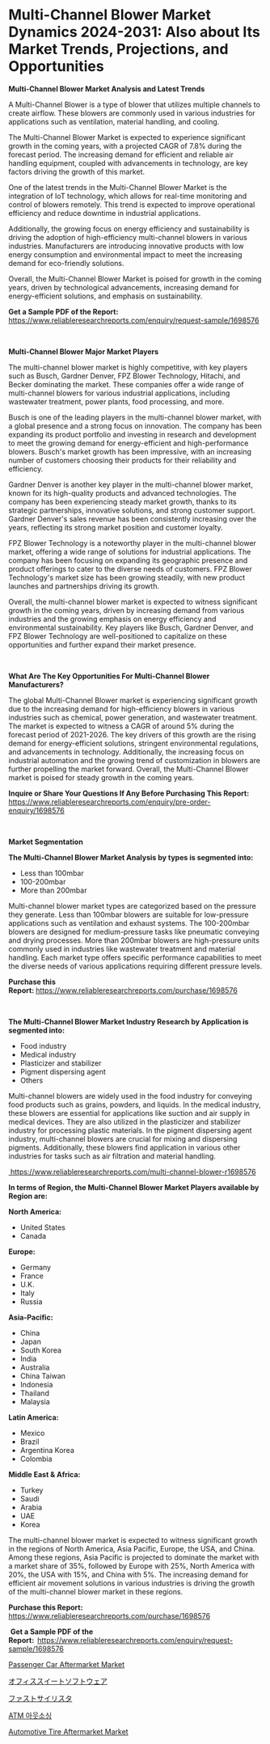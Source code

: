 <p><h1>Multi-Channel Blower Market Dynamics 2024-2031: Also about Its Market Trends, Projections, and Opportunities</h1></p><p><strong>Multi-Channel Blower Market Analysis and Latest Trends</strong></p>
<p><p>A Multi-Channel Blower is a type of blower that utilizes multiple channels to create airflow. These blowers are commonly used in various industries for applications such as ventilation, material handling, and cooling.</p><p>The Multi-Channel Blower Market is expected to experience significant growth in the coming years, with a projected CAGR of 7.8% during the forecast period. The increasing demand for efficient and reliable air handling equipment, coupled with advancements in technology, are key factors driving the growth of this market.</p><p>One of the latest trends in the Multi-Channel Blower Market is the integration of IoT technology, which allows for real-time monitoring and control of blowers remotely. This trend is expected to improve operational efficiency and reduce downtime in industrial applications.</p><p>Additionally, the growing focus on energy efficiency and sustainability is driving the adoption of high-efficiency multi-channel blowers in various industries. Manufacturers are introducing innovative products with low energy consumption and environmental impact to meet the increasing demand for eco-friendly solutions.</p><p>Overall, the Multi-Channel Blower Market is poised for growth in the coming years, driven by technological advancements, increasing demand for energy-efficient solutions, and emphasis on sustainability.</p></p>
<p><strong>Get a Sample PDF of the Report:&nbsp;</strong> <a href="https://www.reliableresearchreports.com/enquiry/request-sample/1698576">https://www.reliableresearchreports.com/enquiry/request-sample/1698576</a></p>
<p>&nbsp;</p>
<p><strong>Multi-Channel Blower Major Market Players</strong></p>
<p><p>The multi-channel blower market is highly competitive, with key players such as Busch, Gardner Denver, FPZ Blower Technology, Hitachi, and Becker dominating the market. These companies offer a wide range of multi-channel blowers for various industrial applications, including wastewater treatment, power plants, food processing, and more.</p><p>Busch is one of the leading players in the multi-channel blower market, with a global presence and a strong focus on innovation. The company has been expanding its product portfolio and investing in research and development to meet the growing demand for energy-efficient and high-performance blowers. Busch's market growth has been impressive, with an increasing number of customers choosing their products for their reliability and efficiency.</p><p>Gardner Denver is another key player in the multi-channel blower market, known for its high-quality products and advanced technologies. The company has been experiencing steady market growth, thanks to its strategic partnerships, innovative solutions, and strong customer support. Gardner Denver's sales revenue has been consistently increasing over the years, reflecting its strong market position and customer loyalty.</p><p>FPZ Blower Technology is a noteworthy player in the multi-channel blower market, offering a wide range of solutions for industrial applications. The company has been focusing on expanding its geographic presence and product offerings to cater to the diverse needs of customers. FPZ Blower Technology's market size has been growing steadily, with new product launches and partnerships driving its growth.</p><p>Overall, the multi-channel blower market is expected to witness significant growth in the coming years, driven by increasing demand from various industries and the growing emphasis on energy efficiency and environmental sustainability. Key players like Busch, Gardner Denver, and FPZ Blower Technology are well-positioned to capitalize on these opportunities and further expand their market presence.</p></p>
<p>&nbsp;</p>
<p><strong>What Are The Key Opportunities For Multi-Channel Blower Manufacturers?</strong></p>
<p><p>The global Multi-Channel Blower market is experiencing significant growth due to the increasing demand for high-efficiency blowers in various industries such as chemical, power generation, and wastewater treatment. The market is expected to witness a CAGR of around 5% during the forecast period of 2021-2026. The key drivers of this growth are the rising demand for energy-efficient solutions, stringent environmental regulations, and advancements in technology. Additionally, the increasing focus on industrial automation and the growing trend of customization in blowers are further propelling the market forward. Overall, the Multi-Channel Blower market is poised for steady growth in the coming years.</p></p>
<p><strong>Inquire or Share Your Questions If Any Before Purchasing This Report:</strong> <a href="https://www.reliableresearchreports.com/enquiry/pre-order-enquiry/1698576">https://www.reliableresearchreports.com/enquiry/pre-order-enquiry/1698576</a></p>
<p>&nbsp;</p>
<p><strong>Market Segmentation</strong></p>
<p><strong>The Multi-Channel Blower Market Analysis by types is segmented into:</strong></p>
<p><ul><li>Less than 100mbar</li><li>100-200mbar</li><li>More than 200mbar</li></ul></p>
<p><p>Multi-channel blower market types are categorized based on the pressure they generate. Less than 100mbar blowers are suitable for low-pressure applications such as ventilation and exhaust systems. The 100-200mbar blowers are designed for medium-pressure tasks like pneumatic conveying and drying processes. More than 200mbar blowers are high-pressure units commonly used in industries like wastewater treatment and material handling. Each market type offers specific performance capabilities to meet the diverse needs of various applications requiring different pressure levels.</p></p>
<p><strong>Purchase this Report:&nbsp;</strong><a href="https://www.reliableresearchreports.com/purchase/1698576">https://www.reliableresearchreports.com/purchase/1698576</a></p>
<p>&nbsp;</p>
<p><strong>The Multi-Channel Blower Market Industry Research by Application is segmented into:</strong></p>
<p><ul><li>Food industry</li><li>Medical industry</li><li>Plasticizer and stabilizer</li><li>Pigment dispersing agent</li><li>Others</li></ul></p>
<p><p>Multi-channel blowers are widely used in the food industry for conveying food products such as grains, powders, and liquids. In the medical industry, these blowers are essential for applications like suction and air supply in medical devices. They are also utilized in the plasticizer and stabilizer industry for processing plastic materials. In the pigment dispersing agent industry, multi-channel blowers are crucial for mixing and dispersing pigments. Additionally, these blowers find application in various other industries for tasks such as air filtration and material handling.</p></p>
<p><a href="https://www.reliableresearchreports.com/multi-channel-blower-r1698576">&nbsp;https://www.reliableresearchreports.com/multi-channel-blower-r1698576</a></p>
<p><strong>In terms of Region, the Multi-Channel Blower Market Players available by Region are:</strong></p>
<p>
    <p> <strong> North America: </strong>
        <ul>
            <li>United States</li>
            <li>Canada</li>
        </ul>
        </p> 
    <p> <strong> Europe: </strong>
        <ul>
            <li>Germany</li>
            <li>France</li>
            <li>U.K.</li>
            <li>Italy</li>
            <li>Russia</li>
        </ul>
        </p> 
    <p> <strong> Asia-Pacific: </strong>
        <ul>
            <li>China</li>
            <li>Japan</li>
            <li>South Korea</li>
            <li>India</li>
            <li>Australia</li>
            <li>China Taiwan</li>
            <li>Indonesia</li>
            <li>Thailand</li>
            <li>Malaysia</li>
        </ul>
        </p> 
    <p> <strong> Latin America: </strong>
        <ul>
            <li>Mexico</li>
            <li>Brazil</li>
            <li>Argentina Korea</li>
            <li>Colombia</li>
        </ul>
        </p> 
    <p> <strong> Middle East & Africa: </strong>
        <ul>
            <li>Turkey</li>
            <li>Saudi</li>
            <li>Arabia</li>
            <li>UAE</li>
            <li>Korea</li>
        </ul>
    </p>
    </p>
<p><p>The multi-channel blower market is expected to witness significant growth in the regions of North America, Asia Pacific, Europe, the USA, and China. Among these regions, Asia Pacific is projected to dominate the market with a market share of 35%, followed by Europe with 25%, North America with 20%, the USA with 15%, and China with 5%. The increasing demand for efficient air movement solutions in various industries is driving the growth of the multi-channel blower market in these regions.</p></p>
<p><strong>Purchase this Report: </strong><a href="https://www.reliableresearchreports.com/purchase/1698576">https://www.reliableresearchreports.com/purchase/1698576</a></p>
<p>&nbsp;<strong>Get a Sample PDF of the Report:&nbsp;&nbsp;</strong><a href="https://www.reliableresearchreports.com/enquiry/request-sample/1698576">https://www.reliableresearchreports.com/enquiry/request-sample/1698576</a></p>
<p><strong></strong></p>
<p><p><a href="https://github.com/gulaimolin/Market-Research-Report-List-4/blob/main/passenger-car-aftermarket-market.md">Passenger Car Aftermarket Market</a></p><p><a href="https://medium.com/@austinjames1907/%E3%82%AA%E3%83%95%E3%82%A3%E3%82%B9%E3%82%B9%E3%82%A4%E3%83%BC%E3%83%88%E3%82%BD%E3%83%95%E3%83%88%E3%82%A6%E3%82%A7%E3%82%A2%E5%B8%82%E5%A0%B4%E3%81%AE%E3%83%A1%E3%83%88%E3%83%AA%E3%82%AF%E3%82%B9%E3%82%92%E8%A7%A3%E8%AA%AD%E3%81%99%E3%82%8B-%E5%B8%82%E5%A0%B4%E3%82%B7%E3%82%A7%E3%82%A2-%E3%83%88%E3%83%AC%E3%83%B3%E3%83%89-%E6%88%90%E9%95%B7%E3%83%91%E3%82%BF%E3%83%BC%E3%83%B3-7bd503876e9c">オフィススイートソフトウェア</a></p><p><a href="https://github.com/MosesSpinka1914/Market-Research-Report-List-1/blob/main/694923069829.md">ファストサイリスタ</a></p><p><a href="https://medium.com/@wheelgg5674537/%EC%9E%90%EB%8F%99%ED%99%94-%EA%B3%84%EC%A2%8C-%EC%9D%B8%EC%B6%9C%EA%B8%B0-%EC%95%84%EC%9B%83%EC%86%8C%EC%8B%B1-%EC%8B%9C%EC%9E%A5-%EA%B7%9C%EB%AA%A8-%EC%8B%9C%EC%9E%A5-%EC%A0%84%EB%A7%9D-%EB%B0%8F-%EC%8B%9C%EC%9E%A5-%EC%98%88%EC%B8%A1-2024%EB%85%84%EC%97%90%EC%84%9C-2031%EB%85%84%EA%B9%8C%EC%A7%80-b1751d9a4845">ATM 아웃소싱</a></p><p><a href="https://github.com/RoccoManning/Market-Research-Report-List-5/blob/main/automotive-tire-aftermarket-market.md">Automotive Tire Aftermarket Market</a></p></p>